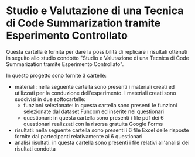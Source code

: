 # Studio e Valutazione di una Tecnica di Code Summarization tramite Esperimento Controllato

Questa cartella è fornita per dare la possibilità di replicare i risultati ottenuti in seguito allo studio condotto "Studio e Valutazione di una Tecnica di Code Summarization tramite Esperimento Controllato".

In questo progetto sono fornite 3 cartelle:
- materiali: nella seguente cartella sono presenti i materiali creati ed utilizzati per la conduzione dell'esperimento. I materiali creati sono suddivisi in due sottocartelle: 
    - funzioni selezionate: in questa cartella sono presenti le funzioni selezionate dal dataset Funcom ed inserite nei questionari
    - questionari: in questa cartella sono presenti i file pdf dei 6 questionari realizzati con la risorsa gratuita Google Forms 
- risultati: nella seguente cartella sono presenti i 6 file Excel delle risposte fornite dai partecipanti relativamente ai 6 questionari 
- analisi risultati: in questa cartella sono presenti i file relativi all'analisi dei risultati condotta
